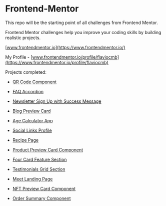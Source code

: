 # Frontend-Mentor

This repo will be the starting point of all challenges from Frontend Mentor.

Frontend Mentor challenges help you improve your coding skills by building realistic projects.

[www.frontendmentor.io](https://www.frontendmentor.io/)

My Profile - [www.frontendmentor.io/profile/flaviocmb](https://www.frontendmentor.io/profile/flaviocmb)

Projects completed:

* [QR Code Component](https://flaviocmb.github.io/Frontend-Mentor/qr-code-component-main/)

* [FAQ Accordion](https://flaviocmb.github.io/Frontend-Mentor/faq-accordion-main/)

* [Newsletter Sign Up with Success Message](https://flaviocmb.github.io/Frontend-Mentor/newsletter-sign-up-with-success-message-main/)

* [Blog Preview Card](https://flaviocmb.github.io/Frontend-Mentor/blog-preview-card-main-pixel-perfect/)

* [Age Calculator App](https://flaviocmb.github.io/Frontend-Mentor/age-calculator-app-main/)

* [Social Links Profile](https://flaviocmb.github.io/Frontend-Mentor/social-links-profile-main/)

* [Recipe Page](https://flaviocmb.github.io/Frontend-Mentor/recipe-page-main/)

* [Product Preview Card Component](https://flaviocmb.github.io/Frontend-Mentor/product-preview-card-component-main/)

* [Four Card Feature Section](https://flaviocmb.github.io/Frontend-Mentor/four-card-feature-section-master/)

* [Testimonials Grid Section](https://flaviocmb.github.io/Frontend-Mentor/testimonials-grid-section-main/)

* [Meet Landing Page](https://flaviocmb.github.io/Frontend-Mentor/meet-landing-page/)

* [NFT Preview Card Component](https://flaviocmb.github.io/Frontend-Mentor/nft-preview-card-component-main/)

* [Order Summary Component](https://flaviocmb.github.io/Frontend-Mentor/order-summary-component-main/)